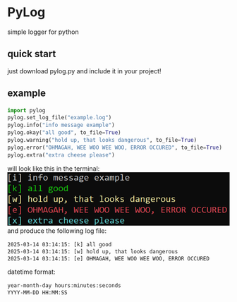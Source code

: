 # PyLog
simple logger for python

## quick start
just download pylog.py and include it in your project!

## example
```python
import pylog
pylog.set_log_file("example.log")
pylog.info("info message example")
pylog.okay("all good", to_file=True)
pylog.warning("hold up, that looks dangerous", to_file=True)
pylog.error("OHMAGAH, WEE WOO WEE WOO, ERROR OCCURED", to_file=True)
pylog.extra("extra cheese please")
```
will look like this in the terminal:
![image](example.png)\
and produce the following log file:
```text
2025-03-14 03:14:15: [k] all good
2025-03-14 03:14:15: [w] hold up, that looks dangerous
2025-03-14 03:14:15: [e] OHMAGAH, WEE WOO WEE WOO, ERROR OCCURED
```
datetime format:
```
year-month-day hours:minutes:seconds
YYYY-MM-DD HH:MM:SS
```